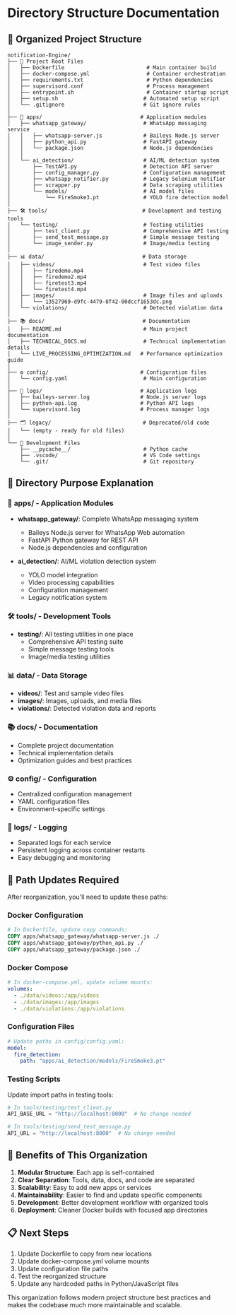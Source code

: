 # Directory Structure Documentation

## 📁 Organized Project Structure

```
notification-Engine/
├── 📄 Project Root Files
│   ├── Dockerfile                          # Main container build
│   ├── docker-compose.yml                  # Container orchestration
│   ├── requirements.txt                    # Python dependencies
│   ├── supervisord.conf                    # Process management
│   ├── entrypoint.sh                       # Container startup script
│   ├── setup.sh                           # Automated setup script
│   └── .gitignore                         # Git ignore rules
│
├── 📱 apps/                               # Application modules
│   ├── whatsapp_gateway/                  # WhatsApp messaging service
│   │   ├── whatsapp-server.js             # Baileys Node.js server
│   │   ├── python_api.py                  # FastAPI gateway
│   │   └── package.json                   # Node.js dependencies
│   │
│   └── ai_detection/                      # AI/ML detection system
│       ├── TestAPI.py                     # Detection API server
│       ├── config_manager.py              # Configuration management
│       ├── whatsapp_notifier.py           # Legacy Selenium notifier
│       ├── scrapper.py                    # Data scraping utilities
│       └── models/                        # AI model files
│           └── FireSmoke3.pt              # YOLO fire detection model
│
├── 🛠️ tools/                              # Development and testing tools
│   └── testing/                           # Testing utilities
│       ├── test_client.py                 # Comprehensive API testing
│       ├── send_test_message.py           # Simple message testing
│       └── image_sender.py                # Image/media testing
│
├── 📊 data/                               # Data storage
│   ├── videos/                            # Test video files
│   │   ├── firedemo.mp4
│   │   ├── firedemo2.mp4
│   │   ├── firetest3.mp4
│   │   └── firetest4.mp4
│   ├── images/                            # Image files and uploads
│   │   └── 13527969-d9fc-4479-8f42-00dccf1653dc.png
│   └── violations/                        # Detected violation data
│
├── 📚 docs/                               # Documentation
│   ├── README.md                          # Main project documentation
│   ├── TECHNICAL_DOCS.md                  # Technical implementation details
│   └── LIVE_PROCESSING_OPTIMIZATION.md   # Performance optimization guide
│
├── ⚙️ config/                             # Configuration files
│   └── config.yaml                        # Main configuration
│
├── 📝 logs/                               # Application logs
│   ├── baileys-server.log                # Node.js server logs
│   ├── python-api.log                    # Python API logs
│   └── supervisord.log                   # Process manager logs
│
├── 🗂️ legacy/                             # Deprecated/old code
│   └── (empty - ready for old files)
│
└── 🔧 Development Files
    ├── __pycache__/                       # Python cache
    ├── .vscode/                           # VS Code settings
    └── .git/                              # Git repository
```

## 🎯 Directory Purpose Explanation

### 📱 **apps/** - Application Modules
- **whatsapp_gateway/**: Complete WhatsApp messaging system
  - Baileys Node.js server for WhatsApp Web automation
  - FastAPI Python gateway for REST API
  - Node.js dependencies and configuration

- **ai_detection/**: AI/ML violation detection system
  - YOLO model integration
  - Video processing capabilities
  - Configuration management
  - Legacy notification system

### 🛠️ **tools/** - Development Tools
- **testing/**: All testing utilities in one place
  - Comprehensive API testing suite
  - Simple message testing tools
  - Image/media testing utilities

### 📊 **data/** - Data Storage
- **videos/**: Test and sample video files
- **images/**: Images, uploads, and media files
- **violations/**: Detected violation data and reports

### 📚 **docs/** - Documentation
- Complete project documentation
- Technical implementation details
- Optimization guides and best practices

### ⚙️ **config/** - Configuration
- Centralized configuration management
- YAML configuration files
- Environment-specific settings

### 📝 **logs/** - Logging
- Separated logs for each service
- Persistent logging across container restarts
- Easy debugging and monitoring

## 🔄 Path Updates Required

After reorganization, you'll need to update these paths:

### Docker Configuration
```dockerfile
# In Dockerfile, update copy commands:
COPY apps/whatsapp_gateway/whatsapp-server.js ./
COPY apps/whatsapp_gateway/python_api.py ./
COPY apps/whatsapp_gateway/package.json ./
```

### Docker Compose
```yaml
# In docker-compose.yml, update volume mounts:
volumes:
  - ./data/videos:/app/videos
  - ./data/images:/app/images
  - ./data/violations:/app/violations
```

### Configuration Files
```yaml
# Update paths in config/config.yaml:
model:
  fire_detection:
    path: "apps/ai_detection/models/FireSmoke3.pt"
```

### Testing Scripts
Update import paths in testing tools:
```python
# In tools/testing/test_client.py
API_BASE_URL = "http://localhost:8000"  # No change needed

# In tools/testing/send_test_message.py  
API_URL = "http://localhost:8000"  # No change needed
```

## 🚀 Benefits of This Organization

1. **Modular Structure**: Each app is self-contained
2. **Clear Separation**: Tools, data, docs, and code are separated
3. **Scalability**: Easy to add new apps or services
4. **Maintainability**: Easier to find and update specific components
5. **Development**: Better development workflow with organized tools
6. **Deployment**: Cleaner Docker builds with focused app directories

## 📋 Next Steps

1. Update Dockerfile to copy from new locations
2. Update docker-compose.yml volume mounts
3. Update configuration file paths
4. Test the reorganized structure
5. Update any hardcoded paths in Python/JavaScript files

This organization follows modern project structure best practices and makes the codebase much more maintainable and scalable.
